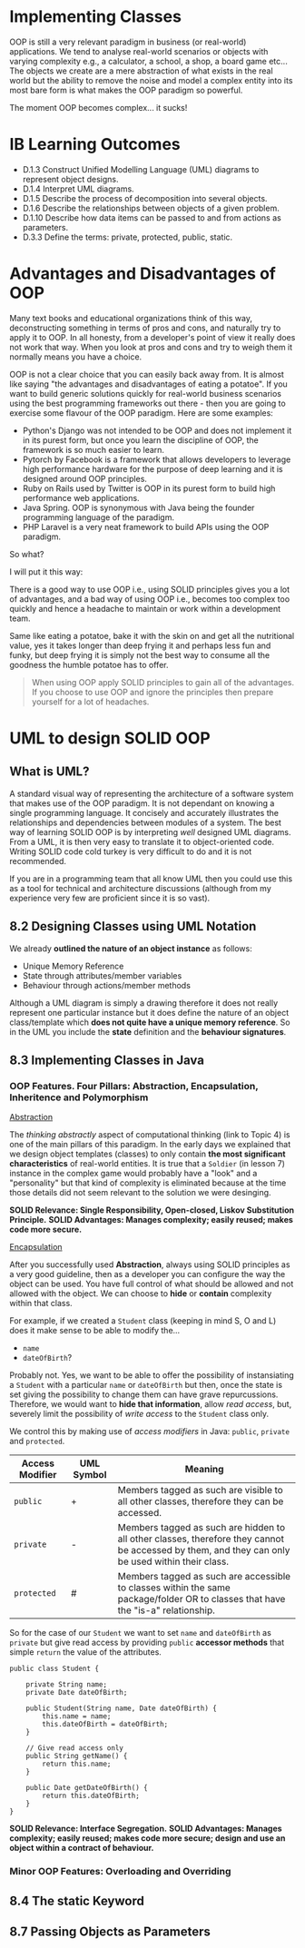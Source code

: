 # Implementing Classes

OOP is still a very relevant paradigm in business (or real-world) applications. We tend to analyse real-world scenarios or objects with varying complexity e.g., a calculator, a school, a shop, a board game etc... The objects we create are a mere abstraction of what exists in the real world but the ability to remove the noise and model a complex entity into its most bare form is what makes the OOP paradigm so powerful. 

The moment OOP becomes complex... it sucks!

# IB Learning Outcomes

- D.1.3 Construct Unified Modelling Language (UML) diagrams to represent object designs.
- D.1.4 Interpret UML diagrams.
- D.1.5 Describe the process of decomposition into several objects.
- D.1.6 Describe the relationships between objects of a given problem.
- D.1.10 Describe how data items can be passed to and from actions as parameters.
- D.3.3 Define the terms: private, protected, public, static.

# Advantages and Disadvantages of OOP

Many text books and educational organizations think of this way, deconstructing something in terms of pros and cons, and naturally try to apply it to OOP. In all honesty, from a developer's point of view it really does not work that way. When you look at pros and cons and try to weigh them it normally means you have a choice. 

OOP is not a clear choice that you can easily back away from. It is almost like saying "the advantages and disadvantages of eating a potatoe". If you want to build generic solutions quickly for real-world business scenarios using the best programming frameworks out there - then you are going to exercise some flavour of the OOP paradigm. Here are some examples:

- Python's Django was not intended to be OOP and does not implement it in its purest form, but once you learn the discipline of OOP, the framework is so much easier to learn. 
- Pytorch by Facebook is a framework that allows developers to leverage high performance hardware for the purpose of deep learning and it is designed around OOP principles.
- Ruby on Rails used by Twitter is OOP in its purest form to build high performance web applications.
- Java Spring. OOP is synonymous with Java being the founder programming language of the paradigm.
- PHP Laravel is a very neat framework to build APIs using the OOP paradigm. 

So what?

I will put it this way:

There is a good way to use OOP i.e., using SOLID principles gives you a lot of advantages, and a bad way of using OOP i.e., becomes too complex too quickly and hence a headache to maintain or work within a development team.

Same like eating a potatoe, bake it with the skin on and get all the nutritional value, yes it takes longer than deep frying it and perhaps less fun and funky, but deep frying it is simply not the best way to consume all the goodness the humble potatoe has to offer.

> When using OOP apply SOLID principles to gain all of the advantages. If you choose to use OOP and ignore the principles then prepare yourself for a lot of headaches.

# UML to design SOLID OOP

## What is UML?

A standard visual way of representing the architecture of a software system that makes use of the OOP paradigm. It is not dependant on knowing a single programming language. It concisely and accurately illustrates the relationships and dependencies between modules of a system. The best way of learning SOLID OOP is by interpreting *well* designed UML diagrams. From a UML, it is then very easy to translate it to object-oriented code. Writing SOLID code cold turkey is very difficult to do and it is not recommended.

If you are in a programming team that all know UML then you could use this as a tool for technical and architecture discussions (although from my experience very few are proficient since it is so vast).

## 8.2 Designing Classes using UML Notation

We already <b>outlined the nature of an object instance</b> as follows:
- Unique Memory Reference
- State through attributes/member variables
- Behaviour through actions/member methods

Although a UML diagram is simply a drawing therefore it does not really represent one particular instance but it does define the nature of an object class/template which <b>does not quite have a unique memory reference</b>. So in the UML you include the <b>state</b> definition and the <b>behaviour signatures</b>.

## 8.3 Implementing Classes in Java

### OOP Features. Four Pillars: Abstraction, Encapsulation, Inheritence and Polymorphism

<ins>Abstraction</ins>

The *thinking abstractly* aspect of computational thinking (link to Topic 4) is one of the main pillars of this paradigm. In the early days we explained that we design object templates (classes) to only contain <b>the most significant characteristics</b> of real-world entities. It is true that a `Soldier` (in lesson 7) instance in the complex game would probably have a "look" and a "personality" but that kind of complexity is eliminated because at the time those details did not seem relevant to the solution we were desinging.

<b>SOLID Relevance: Single Responsibility, Open-closed, Liskov Substitution Principle.</b>
<b>SOLID Advantages: Manages complexity; easily reused; makes code more secure.</b>

<ins>Encapsulation</ins>

After you successfully used <b>Abstraction</b>, always using SOLID principles as a very good guideline, then as a developer you can configure the way the object can be used. You have full control of what should be allowed and not allowed with the object. We can choose to <b>hide</b> or <b>contain</b> complexity within that class. 

For example, if we created a `Student` class (keeping in mind S, O and L) does it make sense to be able to modify the...
- `name`
- `dateOfBirth`?

Probably not. Yes, we want to be able to offer the possibility of instansiating a `Student` with a particular `name` or `dateOfBirth` but then, once the state is set giving the possibility to change them can have grave repurcussions. Therefore, we would want to <b>hide that information</b>, allow *read access*, but, severely limit the possibility of *write access* to the `Student` class only.

We control this by making use of *access modifiers* in Java: `public`, `private` and `protected`.

| **Access Modifier** | UML Symbol | Meaning |
|---|---|---|
|`public`| + | Members tagged as such are visible to all other classes, therefore they can be accessed. |
|`private`| - | Members tagged as such are hidden to all other classes, therefore they cannot be accessed by them, and they can only be used within their class. |
|`protected`| # | Members tagged as such are accessible to classes within the same package/folder OR to classes that have the "is-a" relationship. |

So for the case of our `Student` we want to set `name` and `dateOfBirth` as `private` but give read access by providing `public` <b>accessor methods</b> that simple `return` the value of the attributes. 

```
public class Student {
    
    private String name;
    private Date dateOfBirth;

    public Student(String name, Date dateOfBirth) {
        this.name = name;
        this.dateOfBirth = dateOfBirth;
    }

    // Give read access only
    public String getName() {
        return this.name;
    }

    public Date getDateOfBirth() {
        return this.dateOfBirth;
    }
}
```
<b>SOLID Relevance: Interface Segregation.</b>
<b>SOLID Advantages: Manages complexity; easily reused; makes code more secure; design and use an object within a contract of behaviour.</b>

### Minor OOP Features: Overloading and Overriding 


## 8.4 The static Keyword

## 8.7 Passing Objects as Parameters




